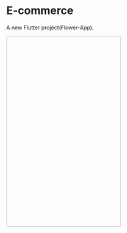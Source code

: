 # E-commerce
 A new Flutter project(Flower-App).
 <div>
   <img scr="https://github.com/YoussefAbdAlNaser/E-commerce/blob/master/flower_app/assets/img/photo_2023-08-22_14-23-39.jpg"  width="300" height="500" />
 </div>
 
